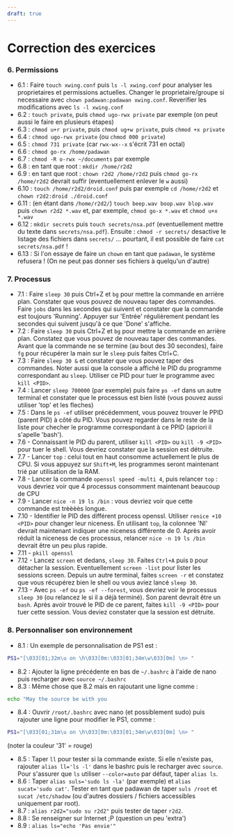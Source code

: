 ```yaml
---
draft: true
---
```


# Correction des exercices

### 6. Permissions

- 6.1 : Faire `touch xwing.conf` puis `ls -l xwing.conf` pour analyser les proprietaires et permissions actuelles. Changer le proprietaire/groupe si necessaire avec `chown padawan:padawan xwing.conf`. Reverifier les modifications avec `ls -l xwing.conf`
- 6.2 : `touch private`, puis `chmod ugo-rwx private` par exemple (on peut aussi le faire en plusieurs étapes)
- 6.3 : `chmod u+r private`, puis `chmod ug+w private`, puis `chmod +x private`
- 6.4 : `chmod ugo-rwx private` (ou `chmod 000 private`)
- 6.5 : `chmod 731 private` (car `rwx-wx--x` s'écrit 731 en octal)
- 6.6 : `chmod go-rx /home/padawan`
- 6.7 : `chmod -R o-rwx ~/documents` par exemple
- 6.8 : en tant que root : `mkdir /home/r2d2`
- 6.9 : en tant que root : `chown r2d2 /home/r2d2` puis `chmod go-rx /home/r2d2` devrait suffir (eventuellement enlever le `w` aussi)
- 6.10 : `touch /home/r2d2/droid.conf` puis par exemple `cd /home/r2d2` et `chown r2d2:droid ./droid.conf`
- 6.11 : (en étant dans `/home/r2d2/`) `touch beep.wav boop.wav blop.wav` puis `chown r2d2 *.wav` et, par exemple, `chmod go-x *.wav` et `chmod u+x *.wav`
- 6.12 : `mkdir secrets` puis `touch secrets/nsa.pdf` (eventuellement mettre du texte dans `secrets/nsa.pdf`). Ensuite : `chmod -r secrets/` desactive le listage des fichiers dans `secrets/` ... pourtant, il est possible de faire `cat secrets/nsa.pdf` !
- 6.13 : Si l'on essaye de faire un `chown` en tant que `padawan`, le système refusera ! (On ne peut pas donner ses fichiers à quelqu'un d'autre)

### 7. Processus

- 7.1 : Faire `sleep 30` puis Ctrl+Z et `bg` pour mettre la commande en arrière plan. Constater que vous pouvez de nouveau taper des commandes. Faire `jobs` dans les secondes qui suivent et constater que la commande est toujours 'Running'. Appuyer sur 'Entrée' régulièrement pendant les secondes qui suivent jusqu'à ce que 'Done' s'affiche.
- 7.2 : Faire `sleep 30` puis Ctrl+Z et `bg` pour mettre la commande en arrière plan. Constatez que vous pouvez de nouveau taper des commandes. Avant que la commande ne se termine (au bout des 30 secondes), faire `fg` pour récupérer la main sur le `sleep` puis faites Ctrl+C.
- 7.3 : Faire `sleep 30 &` et constater que vous pouvez taper des commandes. Noter aussi que la console a affiché le PID du programme correspondant au `sleep`. Utiliser ce PID pour tuer le programme avec `kill <PID>`.
- 7.4 : Lancer `sleep 700000` (par exemple) puis faire `ps -ef` dans un autre terminal et constater que le processus est bien listé (vous pouvez aussi utiliser 'top' et les fleches)
- 7.5 : Dans le `ps -ef` utiliser précédemment, vous pouvez trouver le PPID (parent PID) à côté du PID. Vous pouvez regarder dans le reste de la liste pour checher le programme correspondant à ce PPID (apriori il s'apelle 'bash').
- 7.6 - Connaissant le PID du parent, utiliser `kill <PID>` ou `kill -9 <PID>` pour tuer le shell. Vous devriez constater que la session est détruite.
- 7.7 - Lancer `top` : celui tout en haut consomme actuellement le plus de CPU. Si vous appuyez sur `Shift+M`, les programmes seront maintenant trié par utilisation de la RAM.
- 7.8 - Lancer la commande `openssl speed -multi 4`, puis relancer `top` : vous devriez voir que 4 processus consomment maintenant beaucoup de CPU
- 7.9 - Lancer `nice -n 19 ls /bin` : vous devriez voir que cette commande est trèèèès longue.
- 7.10 - Identifier le PID des différent process openssl. Utiliser `renice +10 <PID>` pour changer leur niceness. En utilisant `top`, la colonnee 'NI' devrait maintenant indiquer une niceness différente de 0. Après avoir réduit la niceness de ces processus, relancer `nice -n 19 ls /bin` devrait être un peu plus rapide.
- 7.11 - `pkill openssl`
- 7.12 - Lancez `screen` et dedans, `sleep 30`. Faites `Ctrl+A` puis `D` pour détacher la session. Eventuellement `screen -list` pour lister les sessions screen. Depuis un autre terminal, faites `screen -r` et constatez que vous récupérez bien le shell ou vous aviez lancé `sleep 30`.
- 7.13 - Avec `ps -ef` ou `ps -ef --forest`, vous devriez voir le processus `sleep 30` (ou relancez le si il a déjà terminé). Son parent devrait être un `bash`. Après avoir trouvé le PID de ce parent, faites `kill -9 <PID>` pour tuer cette session. Vous deviez constater que la session est détruite.

### 8. Personnaliser son environnement

- 8.1 : Un exemple de personnalisation de PS1 est :

```bash
PS1="[\033[01;32m\u on \h\033[0m:\033[01;34m\w\033[0m] \n> "
```

- 8.2 : Ajouter la ligne précédente en bas de `~/.bashrc` à l'aide de nano puis recharger avec `source ~/.bashrc`
- 8.3 : Même chose que 8.2 mais en rajoutant une ligne comme :

```bash
echo "May the source be with you
```

- 8.4 : Ouvrir `/root/.bashrc` avec nano (et possiblement sudo) puis rajouter une ligne pour modifier le PS1, comme :

```bash
PS1="[\033[01;31m\u on \h\033[0m:\033[01;34m\w\033[0m] \n> "
```

(noter la couleur '31' = rouge)

- 8.5 : Taper `ll` pour tester si la commande existe. Si elle n'existe pas, rajouter `alias ll='ls -l'` dans le bashrc puis le recharger avec `source`. Pour s'assurer que `ls` utiliser `--color=auto` par défaut, taper `alias ls`.
- 8.6 : Taper `alias suls='sudo ls -la'` (par exemple) et `alias sucat='sudo cat'`. Tester en tant que padawan de taper `suls /root` et `sucat /etc/shadow` (ou d'autres dossiers / fichiers accessibles uniquement par root).
- 8.7 : `alias r2d2="sudo su r2d2"` puis tester de taper `r2d2`.
- 8.8 : Se renseigner sur Internet ;P (question un peu 'extra')
- 8.9 : `alias ls="echo 'Pas envie'"`
